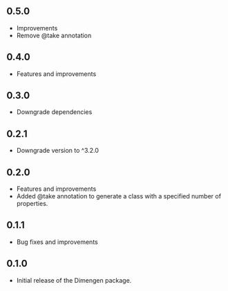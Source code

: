 ## 0.5.0

- Improvements
- Remove @take annotation

## 0.4.0

- Features and improvements

## 0.3.0

- Downgrade dependencies


## 0.2.1

- Downgrade version to ^3.2.0

## 0.2.0

- Features and improvements
- Added @take annotation to generate a class with a specified number of properties.


## 0.1.1

- Bug fixes and improvements

## 0.1.0

- Initial release of the Dimengen package.
